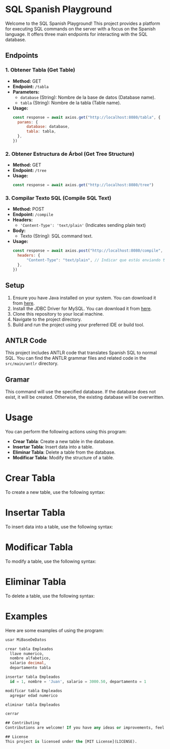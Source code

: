# SQL Spanish Playground

Welcome to the SQL Spanish Playground! This project provides a platform for executing SQL commands on the server with a focus on the Spanish language. It offers three main endpoints for interacting with the SQL database.

## Endpoints

### 1. Obtener Tabla (Get Table)

- **Method:** GET
- **Endpoint:** `/tabla`
- **Parameters:**
  - `database` (String): Nombre de la base de datos (Database name).
  - `tabla` (String): Nombre de la tabla (Table name).
- **Usage:**
  ```javascript
  const response = await axios.get("http://localhost:8080/tabla", {
  	params: {
  		database: database,
  		tabla: tabla,
  	},
  })
  ```

### 2. Obtener Estructura de Árbol (Get Tree Structure)

- **Method:** GET
- **Endpoint:** `/tree`
- **Usage:**
  ```javascript
  const response = await axios.get("http://localhost:8080/tree")
  ```

### 3. Compilar Texto SQL (Compile SQL Text)

- **Method:** POST
- **Endpoint:** `/compile`
- **Headers:**
  - `'Content-Type': 'text/plain'` (Indicates sending plain text)
- **Body:**
  - Texto (String): SQL command text.
- **Usage:**
  ```javascript
  const response = await axios.post("http://localhost:8080/compile", texto, {
  	headers: {
  		"Content-Type": "text/plain", // Indicar que estás enviando texto plano
  	},
  })
  ```

## Setup

1. Ensure you have Java installed on your system. You can download it from [here](https://www.java.com/en/download/).
2. Install the JDBC Driver for MySQL. You can download it from [here](https://dev.mysql.com/downloads/connector/j/).
3. Clone this repository to your local machine.
4. Navigate to the project directory.
5. Build and run the project using your preferred IDE or build tool.

## ANTLR Code

This project includes ANTLR code that translates Spanish SQL to normal SQL. You can find the ANTLR grammar files and related code in the `src/main/antlr` directory.

## Gramar

This command will use the specified database. If the database does not exist, it will be created. Otherwise, the existing database will be overwritten.

# Usage

You can perform the following actions using this program:

- **Crear Tabla**: Create a new table in the database.
- **Insertar Tabla**: Insert data into a table.
- **Eliminar Tabla**: Delete a table from the database.
- **Modificar Tabla**: Modify the structure of a table.

# Crear Tabla

To create a new table, use the following syntax:

# Insertar Tabla

To insert data into a table, use the following syntax:

# Modificar Tabla

To modify a table, use the following syntax:

# Eliminar Tabla

To delete a table, use the following syntax:

# Examples

Here are some examples of using the program:

```sql
usar MiBaseDeDatos

crear tabla Empleados
  llave numerico,
  nombre alfabetico,
  salario decimal,
  departamento tabla

insertar tabla Empleados
  id = 1, nombre = 'Juan', salario = 3000.50, departamento = 1

modificar tabla Empleados
  agregar edad numerico

eliminar tabla Empleados

cerrar

## Contributing
Contributions are welcome! If you have any ideas or improvements, feel free to open an issue or submit a pull request.

## License
This project is licensed under the [MIT License](LICENSE).
```
